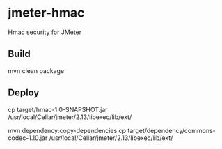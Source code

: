 # jmeter-hmac
Hmac security for JMeter


Build
-----
mvn clean package

Deploy
------
cp target/hmac-1.0-SNAPSHOT.jar /usr/local/Cellar/jmeter/2.13/libexec/lib/ext/

mvn dependency:copy-dependencies
cp target/dependency/commons-codec-1.10.jar /usr/local/Cellar/jmeter/2.13/libexec/lib/ext/


